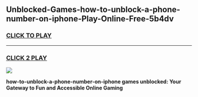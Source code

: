 
## Unblocked-Games-how-to-unblock-a-phone-number-on-iphone-Play-Online-Free-5b4dv
<h3>
<a href="https://premium76.site?title=how-to-unblock-a-phone-number-on-iphone&ref=26A">CLICK TO PLAY</a></h3>
<hr>

<h3>
<a href="https://premium76.site?title=how-to-unblock-a-phone-number-on-iphone&ref=26A">CLICK 2 PLAY</a>
  
</h3>

<a href="https://premium76.site?title=how-to-unblock-a-phone-number-on-iphone&ref=26A"><img src="https://clearcache.store/games.png"></a>


**how-to-unblock-a-phone-number-on-iphone games unblocked: Your Gateway to Fun and Accessible Online Gaming**
